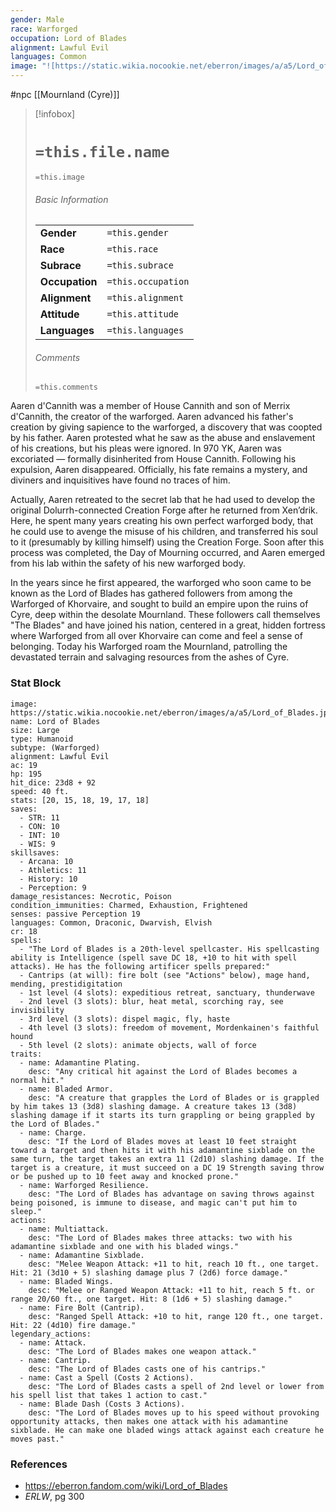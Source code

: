 ```yaml
---
gender: Male
race: Warforged
occupation: Lord of Blades
alignment: Lawful Evil
languages: Common
image: "![https://static.wikia.nocookie.net/eberron/images/a/a5/Lord_of_Blades.jpg|250](https://static.wikia.nocookie.net/eberron/images/a/a5/Lord_of_Blades.jpg)"
---
```

 #npc [[Mournland (Cyre)]]

> [!infobox]
> # `=this.file.name`
> `=this.image`
> ###### Basic Information
> |  |  |
> | ---- | ---- |
> | **Gender** | `=this.gender` |
> | **Race** | `=this.race` |
> | **Subrace** | `=this.subrace` |
> | **Occupation** | `=this.occupation` |
> | **Alignment** | `=this.alignment` |
> | **Attitude** | `=this.attitude` |
> | **Languages** | `=this.languages` |
> ###### Comments
> `=this.comments`

Aaren d'Cannith was a member of House Cannith and son of Merrix d'Cannith, the creator of the warforged. Aaren advanced his father's creation by giving sapience to the warforged, a discovery that was coopted by his father. Aaren protested what he saw as the abuse and enslavement of his creations, but his pleas were ignored. In 970 YK, Aaren was excoriated — formally disinherited from House Cannith. Following his expulsion, Aaren disappeared. Officially, his fate remains a mystery, and diviners and inquisitives have found no traces of him.

Actually, Aaren retreated to the secret lab that he had used to develop the original Dolurrh-connected Creation Forge after he returned from Xen’drik. Here, he spent many years creating his own perfect warforged body, that he could use to avenge the misuse of his children, and transferred his soul to it (presumably by killing himself) using the Creation Forge. Soon after this process was completed, the Day of Mourning occurred, and Aaren emerged from his lab within the safety of his new warforged body.

In the years since he first appeared, the warforged who soon came to be known as the Lord of Blades has gathered followers from among the Warforged of Khorvaire, and sought to build an empire upon the ruins of Cyre, deep within the desolate Mournland. These followers call themselves "The Blades" and have joined his nation, centered in a great, hidden fortress where Warforged from all over Khorvaire can come and feel a sense of belonging. Today his Warforged roam the Mournland, patrolling the devastated terrain and salvaging resources from the ashes of Cyre.

### Stat Block

```statblock
image: https://static.wikia.nocookie.net/eberron/images/a/a5/Lord_of_Blades.jpg
name: Lord of Blades
size: Large
type: Humanoid
subtype: (Warforged)
alignment: Lawful Evil
ac: 19
hp: 195
hit_dice: 23d8 + 92
speed: 40 ft.
stats: [20, 15, 18, 19, 17, 18]
saves:
  - STR: 11
  - CON: 10
  - INT: 10
  - WIS: 9
skillsaves:
  - Arcana: 10
  - Athletics: 11
  - History: 10
  - Perception: 9
damage_resistances: Necrotic, Poison
condition_immunities: Charmed, Exhaustion, Frightened
senses: passive Perception 19
languages: Common, Draconic, Dwarvish, Elvish
cr: 18
spells:
  - "The Lord of Blades is a 20th-level spellcaster. His spellcasting ability is Intelligence (spell save DC 18, +10 to hit with spell attacks). He has the following artificer spells prepared:"
  - Cantrips (at will): fire bolt (see "Actions" below), mage hand, mending, prestidigitation
  - 1st level (4 slots): expeditious retreat, sanctuary, thunderwave
  - 2nd level (3 slots): blur, heat metal, scorching ray, see invisibility
  - 3rd level (3 slots): dispel magic, fly, haste
  - 4th level (3 slots): freedom of movement, Mordenkainen's faithful hound
  - 5th level (2 slots): animate objects, wall of force
traits:
  - name: Adamantine Plating.
    desc: "Any critical hit against the Lord of Blades becomes a normal hit."
  - name: Bladed Armor.
    desc: "A creature that grapples the Lord of Blades or is grappled by him takes 13 (3d8) slashing damage. A creature takes 13 (3d8) slashing damage if it starts its turn grappling or being grappled by the Lord of Blades."
  - name: Charge.
    desc: "If the Lord of Blades moves at least 10 feet straight toward a target and then hits it with his adamantine sixblade on the same turn, the target takes an extra 11 (2d10) slashing damage. If the target is a creature, it must succeed on a DC 19 Strength saving throw or be pushed up to 10 feet away and knocked prone."
  - name: Warforged Resilience.
    desc: "The Lord of Blades has advantage on saving throws against being poisoned, is immune to disease, and magic can't put him to sleep."
actions:
  - name: Multiattack.
    desc: "The Lord of Blades makes three attacks: two with his adamantine sixblade and one with his bladed wings."
  - name: Adamantine Sixblade.
    desc: "Melee Weapon Attack: +11 to hit, reach 10 ft., one target. Hit: 21 (3d10 + 5) slashing damage plus 7 (2d6) force damage."
  - name: Bladed Wings.
    desc: "Melee or Ranged Weapon Attack: +11 to hit, reach 5 ft. or range 20/60 ft., one target. Hit: 8 (1d6 + 5) slashing damage."
  - name: Fire Bolt (Cantrip).
    desc: "Ranged Spell Attack: +10 to hit, range 120 ft., one target. Hit: 22 (4d10) fire damage."
legendary_actions:
  - name: Attack.
    desc: "The Lord of Blades makes one weapon attack."
  - name: Cantrip.
    desc: "The Lord of Blades casts one of his cantrips."
  - name: Cast a Spell (Costs 2 Actions).
    desc: "The Lord of Blades casts a spell of 2nd level or lower from his spell list that takes 1 action to cast."
  - name: Blade Dash (Costs 3 Actions).
    desc: "The Lord of Blades moves up to his speed without provoking opportunity attacks, then makes one attack with his adamantine sixblade. He can make one bladed wings attack against each creature he moves past."
```

### References

* https://eberron.fandom.com/wiki/Lord_of_Blades
* _ERLW_, pg 300
